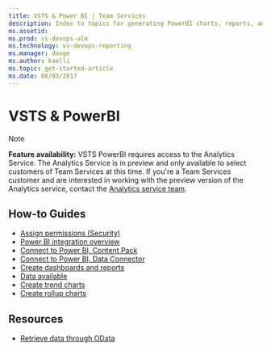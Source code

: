 ```yaml
---
title: VSTS & Power BI | Team Services 
description: Index to topics for generating PowerBI charts, reports, and dashboards for VSTS and and Team Foundation Server (TFS)  
ms.assetid:  
ms.prod: vs-devops-alm
ms.technology: vs-devops-reporting
ms.manager: douge
ms.author: kaelli
ms.topic: get-started-article 
ms.date: 08/03/2017
---
```


# VSTS & PowerBI 

>[!NOTE]  
> **Feature availability:**  VSTS PowerBI requires access to the Analytics Service. The Analytics Service is in preview and only available to select customers of Team Services at this time. If you're a Team Services customer and are interested in working with the preview version of the Analytics service, contact the [Analytics service team](mailto:vsts-analytics-supp@microsoft.com).  

<!---

## Overview  
[Power BI integration overview](overview.md)
-->


## How-to Guides

- [Assign permissions (Security)](/vsts/report/analytics/analytics-security?toc=/vsts/report/powerbi/toc.json)  
- [Power BI integration overview](overview.md)  
- [Connect to Power BI, Content Pack](connect-vso-pbi-vs.md)  
- [Connect to Power BI, Data Connector](connect-vso-pbi-vs.md)  
- [Create dashboards and reports](report-on-vso-with-power-bi-vs.md) 
- [Data available](vso-pbi-whats-available-vs.md)  
- [Create trend charts](create-trend-charts.md)  
- [Create rollup charts](create-rollup-charts.md)    
 
  
## Resources 
  
- [Retrieve data through OData](../analytics/overview-analytics-service.md)   


 

 
